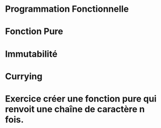 # Programmation Fonctionnelle

  # Fonction Pure
  # Immutabilité
  # Currying


  # Exercice créer une fonction pure qui renvoit une chaîne de caractère n fois.